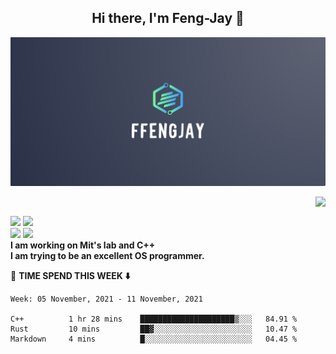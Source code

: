 <h2 align="center"> Hi there, I'm Feng-Jay 👋 </h2>  

![](https://github.com/Feng-Jay/DataStruct/blob/master/Image/1.png)  

<img align="right" src="https://github-readme-stats.vercel.app/api?username=Feng-Jay&show_icons=true&icon_color=CE1D2D&text_color=718096&bg_color=ffffff&hide_title=true" />


&emsp;

![](https://visitor-badge.glitch.me/badge?page_id=Feng-Jay.readme)
![](https://img.shields.io/badge/Concentrate-Cpp-blue)  
![](https://img.shields.io/badge/Rust-primer-orange)
![](https://img.shields.io/badge/Target-OS-9cf)  
**I am working on Mit's lab and C++**  
**I am trying to be an excellent OS programmer.**  


📘 **TIME SPEND THIS WEEK ⬇️**
<!--START_SECTION:waka-->
```text
Week: 05 November, 2021 - 11 November, 2021

C++          1 hr 28 mins    █████████████████████▒░░░   84.91 % 
Rust         10 mins         ██▓░░░░░░░░░░░░░░░░░░░░░░   10.47 % 
Markdown     4 mins          █░░░░░░░░░░░░░░░░░░░░░░░░   04.45 % 
```
<!--END_SECTION:waka-->
